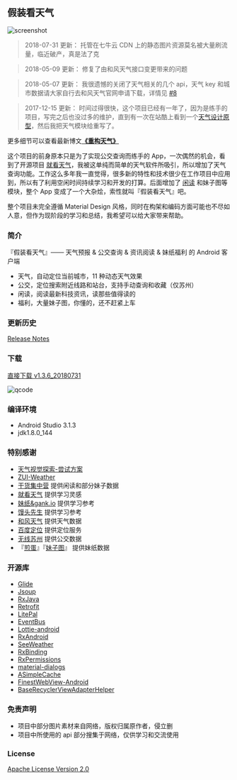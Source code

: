 ## 假装看天气 ##
![screenshot](screenshot.jpg)

>2018-07-31 更新：
托管在七牛云 CDN 上的静态图片资源莫名被大量刷流量，临近破产，真是法了克

>2018-05-09 更新：
修复了由和风天气接口变更带来的问题

>2018-05-07 更新：
我很遗憾的关闭了天气相关的几个 api，天气 key 和城市数据请大家自行去和风天气官网申请下载，详情见 [#8](https://github.com/li-yu/FakeWeather/issues/8)

>2017-12-15 更新：
时间过得很快，这个项目已经有一年了，因为是练手的项目，写完之后也没过多的维护，直到有一次在站酷上看到一个[天气设计原型](http://www.zcool.com.cn/work/ZMjE1MDgwMjQ=.html)，然后我把天气模块给重写了。

更多细节可以查看最新博文[**《重构天气》**](https://liyuyu.cn/post/Refactor-fake-weather/)

这个项目的前身原本只是为了实现公交查询而练手的 App，一次偶然的机会，看到了开源项目 [就看天气](https://github.com/xcc3641/SeeWeather)，我被这单纯而简单的天气软件所吸引，所以增加了天气查询功能。工作这么多年我一直觉得，很多新的特性和技术很少在工作项目中应用到，所以有了利用空闲时间持续学习和开发的打算。后面增加了 [闲读](http://gank.io/xiandu) 和妹子图等模块，整个 App 变成了一个大杂烩，索性就叫『假装看天气』吧。

整个项目未完全遵循 Material Design 风格，同时在构架和编码方面可能也不尽如人意，但作为现阶段的学习和总结，我希望可以给大家带来帮助。
### 简介 ###
『假装看天气』─── 天气预报 & 公交查询 & 资讯阅读 & 妹纸福利 的 Android 客户端

- 天气，自动定位当前城市，11 种动态天气效果
- 公交，定位搜索附近线路和站台，支持手动查询和收藏（仅苏州）
- 闲读，阅读最新科技资讯，读那些值得读的
- 福利，大量妹子图，你懂的，还不赶紧上车

### 更新历史 

[Release Notes](https://github.com/li-yu/FakeWeather/releases)

### 下载 

[直接下载 v1.3.6_20180731](https://github.com/li-yu/FakeWeather/raw/master/release/FakeWeather_v1.3.6_20180731.apk)

![qcode](qcode.png)

### 编译环境 ###
- Android Studio 3.1.3
- jdk1.8.0_144


### 特别感谢 ###
- [天气视觉探索-尝试方案](http://www.zcool.com.cn/work/ZMjE1MDgwMjQ=.html)
- [ZUI-Weather](http://www.zcool.com.cn/work/ZMjMwNDMxNDA=.html)
- [干货集中营](http://gank.io) 提供闲读和部分妹子数据
- [就看天气](https://github.com/xcc3641/SeeWeather) 提供学习灵感
- [妹纸&gank.io](https://github.com/drakeet/Meizhi) 提供学习参考
- [馒头先生](https://github.com/oxoooo/mr-mantou-android) 提供学习参考
- [和风天气](http://www.heweather.com/) 提供天气数据
- [百度定位](http://lbsyun.baidu.com/index.php?title=android-locsdk) 提供定位服务
- [无线苏州](http://www.wisesz.com/index.shtml) 提供公交数据
- 『[煎蛋](http://jandan.net/)』『[妹子图](http://www.mzitu.com)』 提供妹纸数据

### 开源库 ###
- [Glide](https://github.com/bumptech/glide)
- [Jsoup](https://github.com/jhy/jsoup)
- [RxJava](https://github.com/ReactiveX/RxJava)
- [Retrofit](https://github.com/square/retrofit)
- [LitePal](https://github.com/LitePalFramework/LitePal)
- [EventBus](https://github.com/greenrobot/EventBus)
- [Lottie-android](https://github.com/airbnb/lottie-android)
- [RxAndroid](https://github.com/ReactiveX/RxAndroid)
- [SeeWeather](https://github.com/xcc3641/SeeWeather)
- [RxBinding](https://github.com/JakeWharton/RxBinding)
- [RxPermissions](https://github.com/tbruyelle/RxPermissions)
- [material-dialogs](https://github.com/afollestad/material-dialogs)
- [ASimpleCache](https://github.com/yangfuhai/ASimpleCache)
- [FinestWebView-Android](https://github.com/TheFinestArtist/FinestWebView-Android)
- [BaseRecyclerViewAdapterHelper](https://github.com/CymChad/BaseRecyclerViewAdapterHelper)

### 免责声明 ###

- 项目中部分图片素材来自网络，版权归属原作者，侵立删
- 项目中所使用的 api 部分搜集于网络，仅供学习和交流使用

### License ###
[Apache License
Version 2.0](https://github.com/li-yu/FakeWeather/blob/master/LICENSE)
